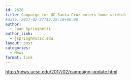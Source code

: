 ```yaml
---
id: 2628
title: Campaign for UC Santa Cruz enters home stretch
#date: 2017-02-27T12:29:19+00:00
author:
  - Joan Springhetti
author_link:
  - jspringh@ucsc.edu
layout: post
categories:
  - News
format: link
---
```

<http://news.ucsc.edu/2017/02/campaign-update.html>
